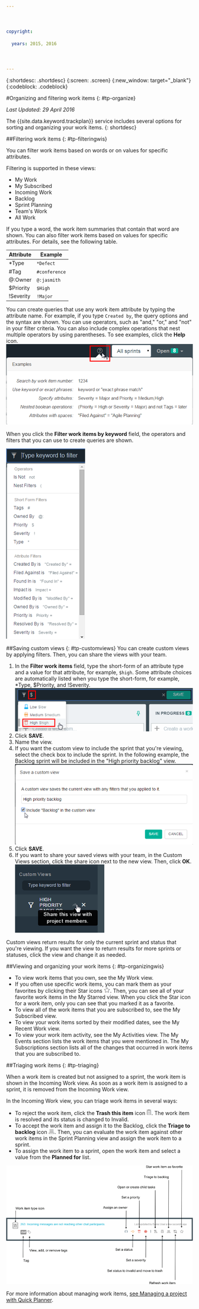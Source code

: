 ```yaml
---

 

copyright:

  years: 2015, 2016

 

---
```


{:shortdesc: .shortdesc}
{:screen: .screen}
{:new_window: target="_blank"}
{:codeblock: .codeblock}

#Organizing and filtering work items {: #tp-organize}  

*Last Updated: 29 April 2016*

The {{site.data.keyword.trackplan}} service includes several options for sorting and organizing your work items.
{: shortdesc}

##Filtering work items {: #tp-filteringwis}

You can filter work items based on words or on values for specific attributes. 

Filtering is supported in these views:   
- My Work
- My Subscribed
- Incoming Work
- Backlog
- Sprint Planning
- Team's Work
- All Work

If you type a word, the work item summaries that contain that word are shown. You can also filter work items based on values for specific attributes. For details, see the following table.

| Attribute |Example | 
|-------|-------|
|*Type  | `*Defect` |
|#Tag  | `#conference`| 
|@:Owner  | `@:jasmith`|
|$Priority|`$High`|
|!Severity|`!Major`|       
   

You can create queries that use any work item attribute by typing the attribute name. For example, if you type `Created by`, the query options and the syntax are shown. You can use operators, such as "and," "or," and "not" in your filter criteria. You can also include complex operations that nest multiple operators by using parentheses. To see examples, click the **Help** icon. 
![Filter help icon](images/filter_helpicon.png)

When you click the **Filter work items by keyword** field, the operators and filters that you can use to create queries are shown.

![Filtering with auto-complete choices](images/filterMenu2.png)

##Saving custom views {: #tp-customviews}
You can create custom views by applying filters. Then, you can share the views with your team.    

1. In the **Filter work items** field, type the short-form of an attribute type and a value for that attribute, for example, `$high`. Some attribute choices are automatically listed when you type the short-form, for example, *Type, $Priority, and !Severity.
![Filter with attribute types and attributes](images/filterAttributes.png)
2. Click **SAVE**.
3. Name the view. 
4. If you want the custom view to include the sprint that you're viewing, select the check box to include the sprint. In the following example, the Backlog sprint will be included in the "High priority backlog" view.
![Save custom view dialog with sprint included](images/filterIncludeSprints.png)
5. Click **SAVE**. 
6. If you want to share your saved views with your team, in the Custom Views section, click the share icon next to the new view. Then, click **OK**.    
![Share custom view arrow](images/filterShare.png)

Custom views return results for only the current sprint and status that you're viewing. If you want the view to return results for more sprints or statuses, click the view and change it as needed.

##Viewing and organizing your work items {: #tp-organizingwis}

- To view work items that you own, see the My Work view. 
- If you often use specific work items, you can mark them as your favorites by clicking their Star icons <img class="inline"  src="./images/star.gif" alt="Star icon">. Then, you can see all of your favorite work items in the My Starred view. When you click the Star icon for a work item, only you can see that you marked it as a favorite.  
- To view all of the work items that you are subscribed to, see the My Subscribed view.
- To view your work items sorted by their modified dates, see the My Recent Work view.
- To view your work item activity, see the My Activities view. The My Events section lists the work items that you were mentioned in. The My Subscriptions section lists all of the changes that occurred in work items that you are subscribed to.

##Triaging work items {: #tp-triaging}

When a work item is created but not assigned to a sprint, the work item is shown in the Incoming Work view.
As soon as a work item is assigned to a sprint, it is removed from the Incoming Work view.

In the Incoming Work view, you can triage work items in several ways: 
- To reject the work item, click the **Trash this item** icon <img class="inline"  src="./images/trash.gif" alt="Trash this item icon">. The work item is resolved and its status is changed to Invalid.
- To accept the work item and assign it to the Backlog, click the **Triage to backlog** icon <img  class="inline" src="./images/triage.gif" alt="Triage to backlog icon">. Then, you can evaluate the work item against other work items in the Sprint Planning view and assign the work item to a sprint.
- To assign the work item to a sprint, open the work item and select a value from the **Planned for** list.

![Triaging work items in the Incoming work view](images/incoming_work_attributes.png)  

For more information about managing work items, [see Managing a project with Quick Planner](http://www.ibm.com/support/knowledgecenter/SSYMRC_6.0.1/com.ibm.team.concert.tutorial.doc/topics/tut_quick_planner_lesson.html).
